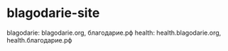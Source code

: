 # blagodarie-site
blagodarie:     blagodarie.org, благодарие.рф
health:         health.blagodarie.org, health.благодарие.рф
